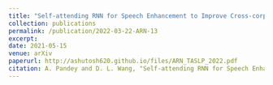 ```yaml
---
title: "Self-attending RNN for Speech Enhancement to Improve Cross-corpus Generalization"
collection: publications
permalink: /publication/2022-03-22-ARN-13
excerpt: 
date: 2021-05-15
venue: arXiv
paperurl: http://ashutosh620.github.io/files/ARN_TASLP_2022.pdf
citation: A. Pandey and D. L. Wang, "Self-attending RNN for Speech Enhancement to Improve Cross-corpus Generalization," in <i>IEEE/ACM Transactions on Audio, Speech and Language Processing</i>, vol. 30, pp. 1374-1385, 2022.
---
```

